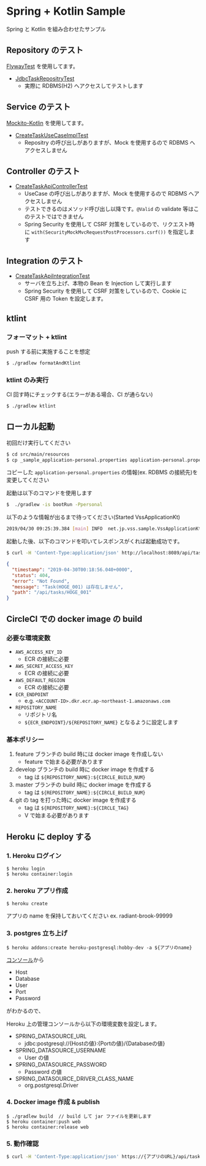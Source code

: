 # Spring + Kotlin Sample
Spring と Kotlin を組み合わせたサンプル

## Repository のテスト

[FlywayTest](https://github.com/flyway/flyway-test-extensions) を使用してます。

* [JdbcTaskRepositryTest](src/test/kotlin/net/jp/vss/sample/infrastructure/tasks/JdbcTaskRepositryTest.kt)
    * 実際に RDBMS(H2) へアクセスしてテストします

## Service のテスト

[Mockito-Kotlin](https://github.com/nhaarman/mockito-kotlin) を使用してます。

* [CreateTaskUseCaseImplTest](src/test/kotlin/net/jp/vss/sample/usecase/tasks/CreateTaskUseCaseImplTest.kt)
    * Repositry の呼び出しがありますが、Mock を使用するので RDBMS へアクセスしません

## Controller のテスト

* [CreateTaskApiControllerTest](src/test/kotlin/net/jp/vss/sample/controller/tasks/CreateTaskApiControllerTest.kt)
    * UseCase の呼び出しがありますが、Mock を使用するので RDBMS へアクセスしません
    * テストできるのはメソッド呼び出し以降です。`@Valid` の validate 等はこのテストではできません
    * Spring Security を使用して CSRF 対策をしているので、リクエスト時に `with(SecurityMockMvcRequestPostProcessors.csrf())` を指定します

## Integration のテスト
* [CreateTaskApiIntegrationTest](src/test/kotlin/net/jp/vss/sample/controller/tasks/CreateTaskApiIntegrationTest.kt)
    * サーバを立ち上げ、本物の Bean を Injection して実行します
    * Spring Security を使用して CSRF 対策をしているので、Cookie に CSRF 用の Token を設定します。


## ktlint

### フォーマット + ktlint

push する前に実施することを想定

```sh
$ ./gradlew formatAndKtlint
```

### ktlint のみ実行

CI 回す時にチェックする(エラーがある場合、CI が通らない)

```sh
$ ./gradlew ktlint
```

## ローカル起動

初回だけ実行してください

```sh
$ cd src/main/resources
$ cp _sample_application-personal.properties application-personal.properties
```

コピーした `application-personal.properties` の情報(ex. RDBMS の接続先)を変更してください

起動は以下のコマンドを使用します

```sh
$  ./gradlew -is bootRun -Ppersonal
```

以下のような情報が出るまで待ってください(Started VssApplicationKt)
```sh
2019/04/30 09:25:39.384 [main] INFO  net.jp.vss.sample.VssApplicationKt:61 - Started VssApplicationKt in 2.719 seconds (JVM running for 3.165)
```

起動した後、以下のコマンドを叩いてレスポンスがくれば起動成功です。

```sh
$ curl -H 'Content-Type:application/json' http://localhost:8089/api/tasks/HOGE_001 | jq "."
```

```json
{
  "timestamp": "2019-04-30T00:18:56.040+0000",
  "status": 404,
  "error": "Not Found",
  "message": "Task(HOGE_001) は存在しません",
  "path": "/api/tasks/HOGE_001"
}
```

## CircleCI での docker image の build

### 必要な環境変数

* `AWS_ACCESS_KEY_ID`
    * ECR の接続に必要
* `AWS_SECRET_ACCESS_KEY`
    * ECR の接続に必要
* `AWS_DEFAULT_REGION`
    * ECR の接続に必要
* `ECR_ENDPOINT`
    * e.g. `<ACCOUNT-ID>.dkr.ecr.ap-northeast-1.amazonaws.com`
* `REPOSITORY_NAME`
    * リポジトリ名
    * `${ECR_ENDPOINT}/${REPOSITORY_NAME}` となるように設定します

### 基本ポリシー

1. feature ブランチの build 時には docker image を作成しない
    * feature で始まる必要があります
2. develop ブランチの build 時に docker image を作成する
    * tag は `${REPOSITORY_NAME}:${CIRCLE_BUILD_NUM}`
3. master ブランチの build 時に docker image を作成する
    * tag は `${REPOSITORY_NAME}:${CIRCLE_BUILD_NUM}`
4. git の tag を打った時に docker image を作成する
    * tag は `${REPOSITORY_NAME}:${CIRCLE_TAG}`
    * V で始まる必要があります

<!--
CI 側で Docker Image を作成しているのは
com.palantir.docker を使って Docker Image が作れなかったから...
-->

<!--
JDK が 8 なのは、alpine が 8 までしか出してないから(サイズがでかすぎる)
-->

## Heroku に deploy する

### 1. Heroku ログイン

```
$ heroku login
$ heroku container:login
```

### 2. heroku アプリ作成

```
$ heroku create
```

アプリの name を保持しておいてください
ex. radiant-brook-99999

### 3. postgres 立ち上げ

```
$ heroku addons:create heroku-postgresql:hobby-dev -a ${アプリのname}
```

[コンソール](https://data.heroku.com/)から

- Host
- Database
- User
- Port
- Password

がわかるので、

Heroku 上の管理コンソールから以下の環境変数を設定します。

- SPRING_DATASOURCE_URL
    - jdbc:postgresql://{Hostの値}:{Portの値}/{Databaseの値}
- SPRING_DATASOURCE_USERNAME
    - User の値
- SPRING_DATASOURCE_PASSWORD
    - Password の値
- SPRING_DATASOURCE_DRIVER_CLASS_NAME
    - org.postgresql.Driver

### 4. Docker image 作成 & publish

```
$ ./gradlew build  // build して jar ファイルを更新します
$ heroku container:push web
$ heroku container:release web
```

### 5. 動作確認

```sh
$ curl -H 'Content-Type:application/json' https://{アプリのURL}/api/tasks/HOGE_001 | jq "."
```
